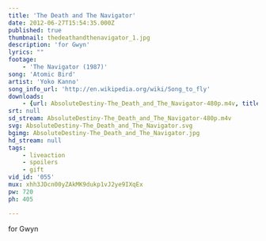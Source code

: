 ```yaml
---
title: 'The Death and The Navigator'
date: 2012-06-27T15:54:35.000Z
published: true
thumbnail: thedeathandthenavigator_1.jpg
description: 'for Gwyn'
lyrics: ""
footage:
    - 'The Navigator (1987)'
song: 'Atomic Bird'
artist: 'Yoko Kanno'
song_info_url: 'http://en.wikipedia.org/wiki/Song_to_fly'
downloads:
    - {url: AbsoluteDestiny-The_Death_and_The_Navigator-480p.m4v, title: '480p mp4', width: 848, height: 480, mimetype: video/mp4}
srt: null
sd_stream: AbsoluteDestiny-The_Death_and_The_Navigator-480p.m4v
svg: AbsoluteDestiny-The_Death_and_The_Navigator.svg
bgimg: AbsoluteDestiny-The_Death_and_The_Navigator.jpg
hd_stream: null
tags:
    - liveaction
    - spoilers
    - gift
vid_id: '055'
mux: xhh3JDcn00yZAkMK9dukp1vJ2ye9IXqEx
pw: 720
ph: 405

---
```

for Gwyn